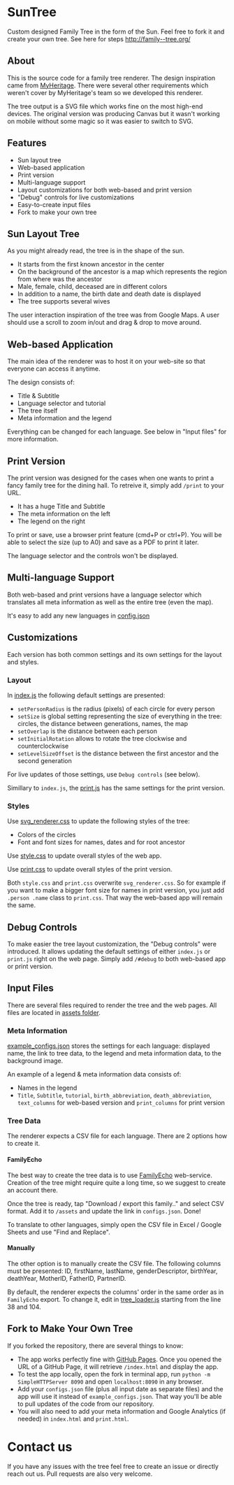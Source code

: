 # SunTree

Custom designed Family Tree in the form of the Sun. Feel free to fork it and create your own tree. See here for steps http://family--tree.org/

## About

This is the source code for a family tree renderer. The design inspiration came from [MyHeritage](https://blog.myheritage.com/2016/06/new-innovation-sun-charts/). There were several other requirements which weren't cover by MyHeritage's team so we developed this renderer. 

The tree output is a SVG file which works fine on the most high-end devices. The original version was producing Canvas but it wasn't working on mobile without some magic so it was easier to switch to SVG.

## Features

- Sun layout tree
- Web-based application
- Print version
- Multi-language support
- Layout customizations for both web-based and print version
- "Debug" controls for live customizations
- Easy-to-create input files
- Fork to make your own tree

## Sun Layout Tree

As you might already read, the tree is in the shape of the sun.

- It starts from the first known ancestor in the center
- On the background of the ancestor is a map which represents the region from where was the ancestor
- Male, female, child, deceased are in different colors
- In addition to a name, the birth date and death date is displayed
- The tree supports several wives

The user interaction inspiration of the tree was from Google Maps. A user should use a scroll to zoom in/out and drag & drop to move around. 

## Web-based Application

The main idea of the renderer was to host it on your web-site so that everyone can access it anytime. 

The design consists of:

- Title & Subtitle
- Language selector and tutorial
- The tree itself
- Meta information and the legend

Everything can be changed for each language. See below in "Input files" for more information.

## Print Version

The print version was designed for the cases when one wants to print a fancy family tree for the dining hall. To retreive it, simply add `/print` to your URL.

- It has a huge Title and Subtitle
- The meta information on the left
- The legend on the right

To print or save, use a browser print feature (cmd+P or ctrl+P). You will be able to select the size (up to A0) and save as a PDF to print it later.

The language selector and the controls won't be displayed.

## Multi-language Support

Both web-based and print versions have a language selector which translates all meta information as well as the entire tree (even the map).

It's easy to add any new languages in [config.json](https://github.com/aslushnikov/ftree/blob/master/src/assets/configs.json)

## Customizations

Each version has both common settings and its own settings for the layout and styles.

### Layout

In [index.js](https://github.com/aslushnikov/ftree/blob/master/src/index.js) the following default settings are presented:

- `setPersonRadius` is the radius (pixels) of each circle for every person
- `setSize` is global setting representing the size of everything in the tree: circles, the distance between generations, names, the map
- `setOverlap` is the distance between each person
- `setInitialRotation` allows to rotate the tree clockwise and counterclockwise
- `setLevelSizeOffset` is the distance between the first ancestor and the second generation

For live updates of those settings, use `Debug controls` (see below).

Simillary to `index.js`, the [print.js](https://github.com/aslushnikov/ftree/blob/master/src/print.js) has the same settings for the print version. 

### Styles

Use [svg_renderer.css](https://github.com/aslushnikov/ftree/blob/master/src/svg_renderer.css) to update the following styles of the tree:
- Colors of the circles
- Font and font sizes for names, dates and for root ancestor

Use [style.css](https://github.com/aslushnikov/ftree/blob/master/src/style.css) to update overall styles of the web app.

Use [print.css](https://github.com/aslushnikov/ftree/blob/master/src/print.css) to update overall styles of the print version. 

Both `style.css` and `print.css` overwrite `svg_renderer.css`. So for example if you want to make a bigger font size for names in print version, you just add `.person .name` class to `print.css`. That way the web-based app will remain the same.

## Debug Controls

To make easier the tree layout customization, the "Debug controls" were introduced. It allows updating the default settings of either `index.js` or `print.js` right on the web page. Simply add `/#debug` to both web-based app or print version.

## Input Files

There are several files required to render the tree and the web pages. All files are located in [assets folder](https://github.com/aslushnikov/ftree/tree/master/src/assets).

### Meta Information

[example_configs.json](https://github.com/aslushnikov/ftree/blob/master/src/assets/example_configs.json) stores the settings for each language: displayed name, the link to tree data, to the legend and meta information data, to the background image.

An example of a legend & meta information data consists of:
- Names in the legend
- `Title`, `Subtitle`, `tutorial`, `birth_abbreviation`, `death_abbreviation`, `text_columns` for web-based version and `print_columns` for print version

### Tree Data

The renderer expects a CSV file for each language. There are 2 options how to create it.

#### FamilyEcho

The best way to create the tree data is to use [FamilyEcho](https://familyecho.com) web-service. Creation of the tree might require quite a long time, so we suggest to create an account there.

Once the tree is ready, tap "Download / export this family.." and select CSV format. Add it to `/assets` and update the link in `configs.json`. Done!

To translate to other languages, simply open the CSV file in Excel / Google Sheets and use "Find and Replace".

#### Manually

The other option is to manually create the CSV file. The following columns must be presented: ID, firstName, lastName, genderDescriptor, birthYear, deathYear, MotherID, FatherID, PartnerID. 

By default, the renderer expects the columns' order in the same order as in `FamilyEcho` export. To change it, edit in [tree_loader.js](https://github.com/aslushnikov/ftree/blob/master/src/tree_loader.js) starting from the line 38 and 104.

## Fork to Make Your Own Tree

If you forked the repository, there are several things to know:

- The app works perfectly fine with [GitHub Pages](https://pages.github.com/). Once you opened the URL of a GitHub Page, it will retrieve `/index.html` and display the app.
- To test the app locally, open the fork in terminal app, run `python -m SimpleHTTPServer 8090` and open `localhost:8090` in any browser.
- Add your `configs.json` file (plus all input date as separate files) and the app will use it instead of `example_configs.json`. That way you'll be able to pull updates of the code from our repository.
- You will also need to add your meta information and Google Analytics (if needed) in `index.html` and `print.html`.


# Contact us

If you have any issues with the tree feel free to create an issue or directly reach out us. Pull requests are also very welcome. 


